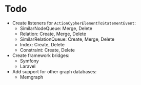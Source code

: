 # Todo

- Create listeners for `ActionCypherElementToStatementEvent`:
  - SimilarNodeQueue: Merge, Delete
  - Relation: Create, Merge, Delete
  - SimilarRelationQueue: Create, Merge, Delete
  - Index: Create, Delete
  - Constraint: Create, Delete
- Create framework bridges:
  - Symfony
  - Laravel
- Add support for other graph databases:
  - Memgraph
